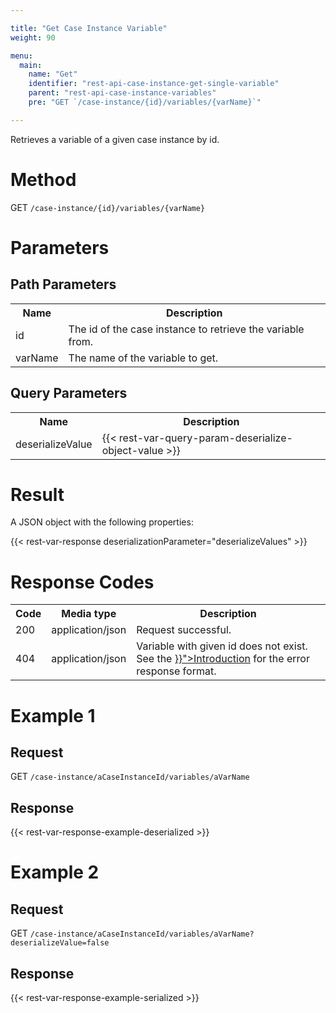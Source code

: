 ```yaml
---

title: "Get Case Instance Variable"
weight: 90

menu:
  main:
    name: "Get"
    identifier: "rest-api-case-instance-get-single-variable"
    parent: "rest-api-case-instance-variables"
    pre: "GET `/case-instance/{id}/variables/{varName}`"

---
```



Retrieves a variable of a given case instance by id.


# Method

GET `/case-instance/{id}/variables/{varName}`


# Parameters

## Path Parameters

<table class="table table-striped">
  <tr>
    <th>Name</th>
    <th>Description</th>
  </tr>
  <tr>
    <td>id</td>
    <td>The id of the case instance to retrieve the variable from.</td>
  </tr>
  <tr>
    <td>varName</td>
    <td>The name of the variable to get.</td>
  </tr>
</table>

## Query Parameters

<table class="table table-striped">
  <tr>
    <th>Name</th>
    <th>Description</th>
  </tr>
  <tr>
    <td>deserializeValue</td>
    <td>
      {{< rest-var-query-param-deserialize-object-value >}}
    </td>
  </tr>
</table>


# Result

A JSON object with the following properties:

{{< rest-var-response deserializationParameter="deserializeValues" >}}


# Response Codes

<table class="table table-striped">
  <tr>
    <th>Code</th>
    <th>Media type</th>
    <th>Description</th>
  </tr>
  <tr>
    <td>200</td>
    <td>application/json</td>
    <td>Request successful.</td>
  </tr>
  <tr>
    <td>404</td>
    <td>application/json</td>
    <td>Variable with given id does not exist. See the <a href="../../reference/rest/overview/_index.md#error-handling" >}}">Introduction</a> for the error response format.</td>
  </tr>
</table>


# Example 1

## Request

GET `/case-instance/aCaseInstanceId/variables/aVarName`

## Response

{{< rest-var-response-example-deserialized >}}


# Example 2

## Request

GET `/case-instance/aCaseInstanceId/variables/aVarName?deserializeValue=false`

## Response

{{< rest-var-response-example-serialized >}}
